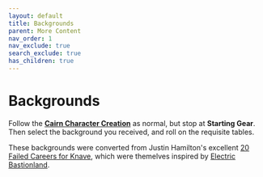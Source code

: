 ```yaml
---
layout: default
title: Backgrounds
parent: More Content
nav_order: 1
nav_exclude: true
search_exclude: true
has_children: true
---
```


# Backgrounds

Follow the [**Cairn Character Creation**](/cairn-srd#character-creation) as normal, but stop at **Starting Gear**.  
Then select the background you received, and roll on the requisite tables.

These backgrounds were converted from Justin Hamilton's excellent [20 Failed Careers for Knave](https://aboleth-overlords.com/2021/03/22/20-failed-careers/), which were themelves inspired by [Electric Bastionland](https://chrismcdee.itch.io/electric-bastionland).
